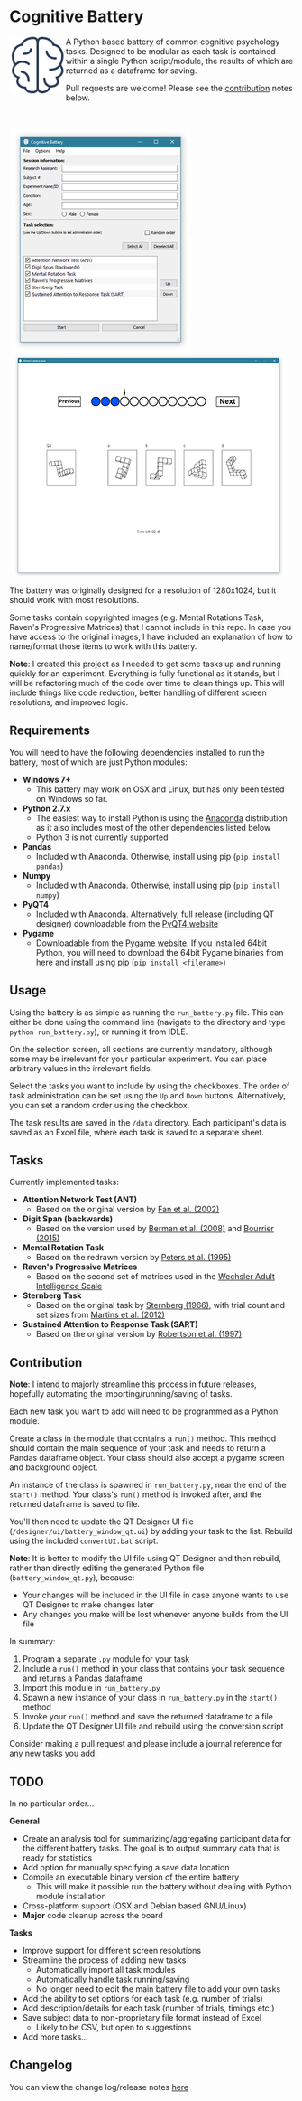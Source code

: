 # Cognitive Battery

<img align="left" src="images/icon.png">

A Python based battery of common cognitive psychology tasks. Designed to be 
modular as each task is contained within a single Python script/module, the 
results of which are returned as a dataframe for saving.

Pull requests are welcome! Please see the [contribution](#contribution) 
notes below.

<br>

![Battery loading screen](images/battery_screenshot.png)
![Mental rotation task screenshot](images/mrt_screenshot.png)

The battery was originally designed for a resolution of 1280x1024,
but it should work with most resolutions.

Some tasks contain copyrighted images (e.g. Mental Rotations Task, Raven's 
Progressive Matrices) that I cannot include in this repo. In case you have 
access to the original images, I have included an explanation of how to 
name/format those items to work with this battery.

**Note**: I created this project as I needed to get some tasks up and 
running quickly for an experiment. Everything is fully functional as it stands,
but I will be refactoring much of the code over time to clean things up.
This will include things like code reduction, better handling of different
screen resolutions, and improved logic.

## Requirements

You will need to have the following dependencies installed to run the battery,
most of which are just Python modules:

* **Windows 7+**
  - This battery may work on OSX and Linux, but has only been tested on 
  Windows so far.
* **Python 2.7.x**
  - The easiest way to install Python is using the 
  [Anaconda](https://www.continuum.io/downloads) distribution as it also 
  includes most of the other dependencies listed below
  - Python 3 is not currently supported
* **Pandas**
  - Included with Anaconda. Otherwise, install using pip (`pip install pandas`)
* **Numpy**
  - Included with Anaconda. Otherwise, install using pip (`pip install numpy`)
* **PyQT4**
  - Included with Anaconda. Alternatively, full release (including QT designer)
   downloadable from the
   [PyQT4 website](https://www.riverbankcomputing.com/software/pyqt/download)
* **Pygame**
  - Downloadable from the
  [Pygame website](http://www.pygame.org/download.shtml). If you installed
  64bit Python, you will need to download the 64bit Pygame binaries from
  [here](http://www.lfd.uci.edu/~gohlke/pythonlibs/#pygame) and install 
  using pip (`pip install <filename>`)

## Usage

Using the battery is as simple as running the `run_battery.py` file. This 
can either be done using the command line (navigate to the directory and type
`python run_battery.py`), or running it from IDLE.

On the selection screen, all sections are currently mandatory, although some
 may be irrelevant for your particular experiment. You can place arbitrary 
 values in the irrelevant fields.

Select the tasks you want to include by using the checkboxes. The order of 
task administration can be set using the `Up` and `Down` buttons. 
Alternatively, you can set a random order using the checkbox.

The task results are saved in the `/data` directory. Each participant's data
 is saved as an Excel file, where each task is saved to a separate sheet.

## Tasks

Currently implemented tasks:

* **Attention Network Test (ANT)**
  - Based on the original version by
  [Fan et al. (2002)](http://www.mitpressjournals.org/doi/abs/10.1162/089892902317361886#.VlEwI9irSHs)
* **Digit Span (backwards)**
  - Based on the version used by
  [Berman et al. (2008)](http://pss.sagepub.com/content/19/12/1207) and
  [Bourrier (2015)](https://open.library.ubc.ca/cIRcle/collections/ubctheses/24/items/1.0166677)
* **Mental Rotation Task**
  - Based on the redrawn version by
  [Peters et al. (1995)](http://www.ncbi.nlm.nih.gov/pubmed/7546667)
* **Raven's Progressive Matrices**
  - Based on the second set of matrices used in the
  [Wechsler Adult Intelligence Scale](https://en.wikipedia.org/wiki/Wechsler_Adult_Intelligence_Scale#WAIS-IV)
* **Sternberg Task**
  - Based on the original task by [Sternberg (1966)](https://www.ncbi.nlm.nih.gov/pubmed/5939936),
   with trial count and set sizes from [Martins et al. (2012)](http://www.sciencedirect.com/science/article/pii/S1469029212001380)
* **Sustained Attention to Response Task (SART)**
  - Based on the original version by
  [Robertson et al. (1997)](http://www.sciencedirect.com/science/article/pii/S0028393297000158)

## Contribution

**Note**: I intend to majorly streamline this process in future releases, 
hopefully automating the importing/running/saving of tasks.

Each new task you want to add will need to be programmed as a Python module.

Create a class in the module that contains a `run()` method. This method 
should contain the main sequence of your task and needs to return a Pandas 
dataframe object. Your class should also accept a pygame screen and
background object.

An instance of the class is spawned in `run_battery.py`, near the end of the 
`start()` method. Your class's `run()` method is invoked after, and the 
returned dataframe is saved to file.

You'll then need to update the QT Designer UI file 
(`/designer/ui/battery_window_qt.ui`) by adding your task to the list. 
Rebuild using the included `convertUI.bat` script.

**Note**: It is better to modify the UI file using QT Designer and then 
rebuild, rather than directly editing the generated Python file
(`battery_window_qt.py`), because:

- Your changes will be included in the UI file in case anyone wants to use 
QT Designer to make changes later
- Any changes you make will be lost whenever anyone builds from the UI file

In summary:

1. Program a separate `.py` module for your task
2. Include a `run()` method in your class that contains your task sequence 
and returns a Pandas dataframe
3. Import this module in `run_battery.py`
4. Spawn a new instance of your class in `run_battery.py` in the `start()` 
method
5. Invoke your `run()` method and save the returned dataframe to a file
6. Update the QT Designer UI file and rebuild using the conversion script

Consider making a pull request and please include a journal reference for any
new tasks you add.

## TODO

In no particular order...

**General**
- Create an analysis tool for summarizing/aggregating participant data for
the different battery tasks. The goal is to output summary data that is ready
for statistics
- Add option for manually specifying a save data location
- Compile an executable binary version of the entire battery
    - This will make it possible run the battery without dealing with Python
     module installation
- Cross-platform support (OSX and Debian based GNU/Linux)
- **Major** code cleanup across the board

**Tasks**
- Improve support for different screen resolutions
- Streamline the process of adding new tasks
    - Automatically import all task modules
    - Automatically handle task running/saving
    - No longer need to edit the main battery file to add your own tasks
- Add the ability to set options for each task (e.g. number of trials)
- Add description/details for each task (number of trials, timings etc.)
- Save subject data to non-proprietary file format instead of Excel
    - Likely to be CSV, but open to suggestions
- Add more tasks...

## Changelog

You can view the change log/release notes [here](CHANGELOG.md)